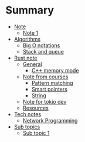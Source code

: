 # Summary

- [Note](./note.md)
  - [Note 1](./note_1/1.md) 
- [Algorithms](./algorithms.md)
  - [Big O notations](./algorithms/1.md)
  - [Stack and queue](./algorithms/stack_queue.md)
- [Rust note]()
  - [General]()
    - [C++ memory mode](./rust_note/general/cpp_memory_model.md)  
  - [Note from courses]()
    - [Pattern matching](./rust_note/courses/pattern_matching.md)
    - [Smart pointers](./rust_note/courses/smart_pointers.md)
    - [String](./rust_note/courses/string.md)
  - [Note for tokio dev](./rust_note/tokio.md)
  - [Resources](./rust_note/resources.md)
- [Tech notes]()
  - [Network Programming](./tech/network_programming.md)
- [Sub topics]()
  - [Sub topic 1](./sub/topic_1.md)